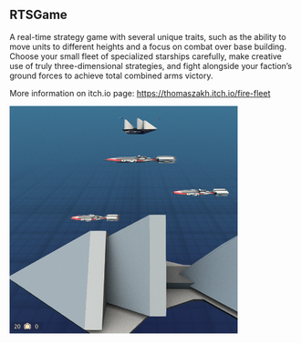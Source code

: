 ## RTSGame
A real-time strategy game with several unique traits, such as the ability to move units to different heights and a focus on combat over base building. Choose your small fleet of specialized starships carefully, make creative use of truly three-dimensional strategies, and fight alongside your faction’s ground forces to achieve total combined arms victory.

More information on itch.io page: https://thomaszakh.itch.io/fire-fleet

<img src="./web/images/fighter.png" width="400" height="400"/>